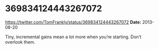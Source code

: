 # 369834124443267072
https://twitter.com/TomFrankly/status/369834124443267072
**Date:** 2013-08-20

Tiny, incremental gains mean a lot more when you’re starting. Don’t overlook them.
